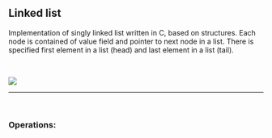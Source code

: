 ## Linked list

Implementation of singly linked list written in C, based on structures. Each node is contained of value field and pointer to next node in a list. There is specified first element in a list (head) and last element in a list (tail). 

<br>

![](https://image.ibb.co/mYZ6mT/408px_Singly_linked_list.png)

<hr>
<br>

### Operations:

